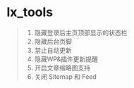# lx_tools

> 1. 隐藏登录后主页顶部显示的状态栏
> 2. 隐藏后台页脚
> 3. 禁止自动更新
> 4. 隐藏WP&插件更新提醒
> 5. 开启文章缩略图支持
> 6. 关闭 Sitemap 和 Feed
